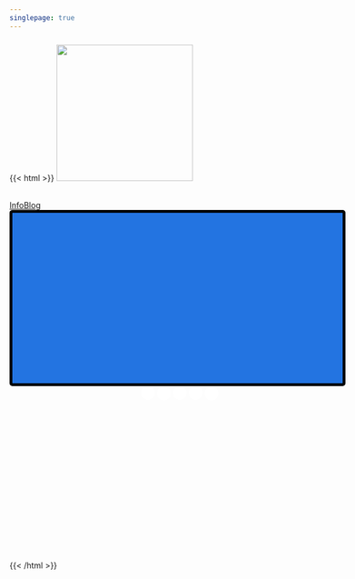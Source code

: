 ```yaml
---
singlepage: true
---
```

{{< html >}}
<img src="../images/logo.png"  class="style-exclude" width="240px" style="margin-top:2%;">	
</div>
<br>
    <a class="button" href="/info">Info</a><a class="button" href="/blog">Blog</a>
    </br>
    <style>
      .slider {
        z-index:99999;
        overflow-y:hidden;
        width: 300px;
        text-align: center;
        overflow-y: hidden;
      }
      @media (min-width:800px){
        .slider{width: 600px; height:600px;}
        .slides div{height:800px;}
      }
      .slides {
        z-index:-99;
        display: flex;
        overflow-x: hidden;
        scroll-behavior: smooth;
        -webkit-overflow-scrolling: touch;
      }
      .slides div {
        z-index:0;
        scroll-snap-align: start;
        flex-shrink: 0;
        width: 97%;
        height:300px;
        margin-right: 10px;
        border-radius: 10px;
        background: #eee;
        transform-origin: center center;
        transform: scale(1);
        transition: transform 0.5s;
        position: relative;
        display: flex;
        justify-content: center;
        align-items: center;
        font-size: 100px;
        border:5px black solid;
        border-radius:5px;
        background-color:white;
      }
      .slider > a {
        display: inline-flex;
        width: 1.5rem;
        height: 1.5rem;
        background: white;
        text-decoration: none;
        align-items: center;
        justify-content: center;
        border-radius: 50%;
        margin: 0 0 0.5rem 0;
        position: relative;
      } 
    </style>
    <div class="slider" style="margin-left:auto; margin-right:auto; padding: top 30px;">
      <div class="slides">
        <div id="fb-page" style="background-color:#2374E1;" class="fb-page" data-href="https://www.facebook.com/dplayzgames06/" data-tabs="timeline" data-width="600" data-height="300" data-small-header="false" data-adapt-container-width="true" data-hide-cover="false" data-show-facepile="false"></div>
        <div id="twitch-channel"><iframe src="https://player.twitch.tv/?channel=dplayzgames06&parent=dplayzgames06.tk" frameborder="0" allowfullscreen="true" scrolling="no" height="100%" width="100%"></iframe></div>
        <div id="yt1-channel" style="background-color:#282828;"><div class="g-ytsubscribe" data-channelid="UCNTjCvAvlLzmEKIZQ5BpoGQ" data-layout="full" data-theme="default" data-count="default"></div></div>
        <div id="yt2-channel" style="background-color:#282828;"><div class="g-ytsubscribe" data-channelid="UCRYtnbYg1N9AKS7LQ88N5Qg" data-layout="full" data-theme="default" data-count="default"></div></div>
        <div id="twt-acct" style="background-color:#F5F8FA;"><a class="twitter-timeline" href="https://twitter.com/dplayzgames06?ref_src=twsrc%5Etfw">Tweets by dplayzgames06</a></div>
      </div>
      <a href="#fb-page"><img src="/images/fb.png" width="17.5px"></a>
      <a href="#twitch-channel"><img src="/images/twch.png" width="15px"></a>
      <a href="#yt1-channel"><img src="/images/yt.png" width="17.5px"></a>
      <a href="#yt2-channel"><img src="/images/yt.png" width="17.5px"></a>
      <a href="#twt-acct"><img src="/images/twt.png" width="15px;"></a>
    </div>
    <div id="fb-root"></div>
    <script async defer crossorigin="anonymous" src="https://connect.facebook.net/tl_PH/sdk.js#xfbml=1&version=v13.0&appId=2932203920349027&autoLogAppEvents=1" nonce="rAlCMoZM"></script>
<br>
{{< /html >}}